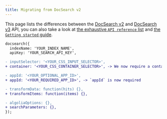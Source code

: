 ```yaml
---
title: Migrating from DocSearch v2
---
```


This page lists the differences between the [DocSearch v2](/docs/legacy/dropdown) and [DocSearch v3](/docs/docsearch-v3) API, you can also take a look at [the exhaustive `API reference` list](/docs/api) and [the `Getting started` guide](/docs/docsearch-v3).

```diff
docsearch({
  indexName: 'YOUR_INDEX_NAME',
  apiKey: 'YOUR_SEARCH_API_KEY',

- inputSelector: '<YOUR_CSS_INPUT_SELECTOR>',
+ container: '<YOUR_CSS_CONTAINER_SELECTOR>', -> We now require a container to be provided

- appId: '<YOUR_OPTIONAL_APP_ID>',
+ appId: '<YOUR_REQUIRED_APP_ID>', -> `appId` is now required

- transformData: function(hits) {},
+ transformItems: function(items) {},

- algoliaOptions: {},
+ searchParameters: {},
});
```
